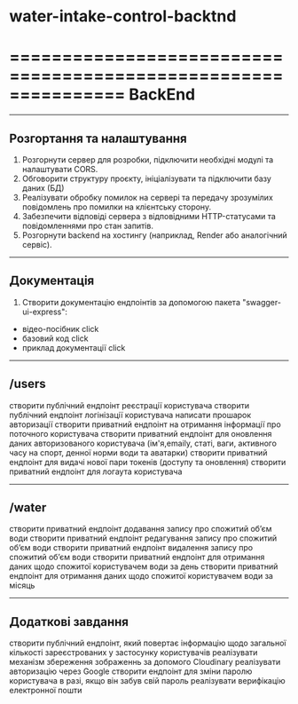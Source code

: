 # water-intake-control-backtnd

===============================================================
BackEnd
===============================================================

---

## Розгортання та налаштування

1. Розгорнути сервер для розробки, підключити необхідні модулі та налаштувати CORS.
2. Обговорити структуру проєкту, ініціалізувати та підключити базу даних (БД)
3. Реалізувати обробку помилок на сервері та передачу зрозумілих повідомлень про помилки на клієнтську сторону.
4. Забезпечити відповіді сервера з відповідними HTTP-статусами та повідомленнями про стан запитів.
5. Розгорнути backend на хостингу (наприклад, Render або аналогічний сервіс).

---

## Документація

1. Створити документацію ендпоінтів за допомогою пакета "swagger-ui-express":

- відео-посібник click
- базовий код click
- приклад документації click

---

## /users

створити публічний ендпоінт реєстрації користувача
створити публічний ендпоінт логінізації користувача
написати прошарок авторизації
створити приватний ендпоінт на отримання інформації про поточного користувача
створити приватний ендпоінт для оновлення даних авторизованого користувача (ім'я,emailу, статі, ваги, активного часу на спорт, денної норми води та аватарки)
створити приватний ендпоінт для видачі нової пари токенів (доступу та оновлення)
створити приватний ендпоінт для логаута користувача

---

## /water

створити приватний ендпоінт додавання запису про спожитий обʼєм води
створити приватний ендпоінт редагування запису про спожитий обʼєм води
створити приватний ендпоінт видалення запису про спожитий обʼєм води
створити приватний ендпоінт для отримання даних щодо спожитої користувачем води за день
створити приватний ендпоінт для отримання даних щодо спожитої користувачем води за місяць

---

## Додаткові завдання

cтворити публічний ендпоінт, який повертає інформацію щодо загальної кількості зареєстрованих у застосунку користувачів
реалізувати механізм збереження зображеннь за допомого Cloudinary
реалізувати авторизацію через Google
створити ендпоінт для зміни паролю користувача в разі, якщо він забув свій пароль
реалізувати верифікацію електронної пошти
